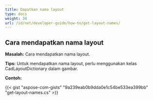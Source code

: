 ```yaml
---
title: Dapatkan nama layout
type: docs
weight: 34
url: /id/net/developer-guide/how-to/get-layout-names/
---
```


## **Cara mendapatkan nama layout**

**Masalah:** Cara mendapatkan nama layout.

**Tips:** Untuk mendapatkan nama layout, perlu menggunakan kelas CadLayoutDictionary dalam gambar.

**Contoh:**

{{< gist "aspose-com-gists" "9a239eab0b9dda0e1c54be533ea399bb" "get-layout-names.cs" >}}
